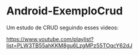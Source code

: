# Android-ExemploCrud

Um estudo de CRUD seguindo esses videos:

https://www.youtube.com/playlist?list=PLW3TB55ahKKM8gu6LzgMPz55TOqcY62dJ
